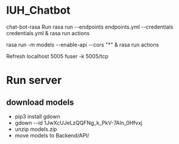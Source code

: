 # IUH_Chatbot

chat-bot-rasa
Run
rasa run --endpoints endpoints.yml --credentials credentials.yml & rasa run actions

rasa run -m models --enable-api --cors "\*" & rasa run actions

Refresh localhost 5005
fuser -k 5005/tcp

# Run server

## download models

-   pip3 install gdown
-   gdown --id 1JwXcUJeLzQQFNg_k_PkV-7Aln_0Hfvxj
-   unzip models.zip
-   move models to Backend/API/
